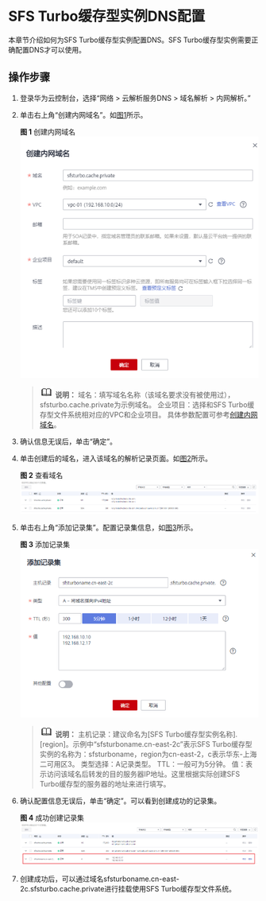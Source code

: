 # SFS Turbo缓存型实例DNS配置<a name="sfs_01_0122"></a>

本章节介绍如何为SFS Turbo缓存型实例配置DNS。SFS Turbo缓存型实例需要正确配置DNS才可以使用。

## 操作步骤<a name="section107052920568"></a>

1.  登录华为云控制台，选择“网络 \> 云解析服务DNS \> 域名解析 \> 内网解析。”
2.  单击右上角“创建内网域名”。如[图1](#fig118941843247)所示。

    **图 1**  创建内网域名<a name="fig118941843247"></a>  
    ![](figures/创建内网域名.png "创建内网域名")

    >![](public_sys-resources/icon-note.gif) **说明：** 
    >域名：填写域名名称（该域名要求没有被使用过），sfsturbo.cache.private为示例域名。
    >企业项目：选择和SFS Turbo缓存型文件系统相对应的VPC和企业项目。
    >具体参数配置可参考[创建内网域名](https://support.huaweicloud.com/usermanual-dns/zh-cn_topic_0057773658.html)。

3.  确认信息无误后，单击“确定”。
4.  单击创建后的域名，进入该域名的解析记录页面。如[图2](#fig89644168573)所示。

    **图 2**  查看域名<a name="fig89644168573"></a>  
    ![](figures/查看域名.png "查看域名")

5.  单击右上角“添加记录集”。配置记录集信息，如[图3](#fig123485321477)所示。

    **图 3**  添加记录集<a name="fig123485321477"></a>  
    ![](figures/添加记录集.png "添加记录集")

    >![](public_sys-resources/icon-note.gif) **说明：** 
    >主机记录：建议命名为\[SFS Turbo缓存型实例名称\].\[region\]。示例中“sfsturboname.cn-east-2c”表示SFS Turbo缓存型实例的名称为：sfsturboname，region为cn-east-2，c表示华东-上海二可用区3。
    >类型选择：A记录类型。
    >TTL：一般可为5分钟。
    >值：表示访问该域名后转发的目的服务器IP地址。这里根据实际创建SFS Turbo缓存型的服务器的地址来进行填写。

6.  确认配置信息无误后，单击“确定”。可以看到创建成功的记录集。

    **图 4**  成功创建记录集<a name="fig58261421141514"></a>  
    ![](figures/成功创建记录集.png "成功创建记录集")

7.  创建成功后，可以通过域名sfsturboname.cn-east-2c.sfsturbo.cache.private进行挂载使用SFS Turbo缓存型文件系统。

